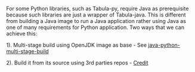 For some Python libraries, such as Tabula-py, require Java as prerequisite because such libraries are just a wrapper of Tabula-java. This is different from building a Java image to run a Java application rather using Java as one of many requirements for Python application. Two ways that we can achieve this:

1). Multi-stage build using OpenJDK image as base - See [java-python-multi-stage-build](https://github.com/liamsuma/laughing-telegram-docker-repo/tree/master/java-python-multi-stage-build)

2). Build it from its source using 3rd parties repos - [Credit](https://github.com/rappdw/docker-java-python/blob/master/Dockerfile)
